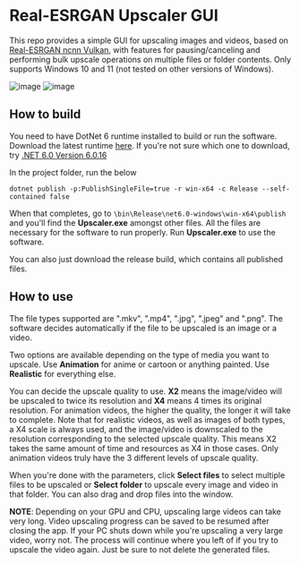 # Real-ESRGAN Upscaler GUI
This repo provides a simple GUI for upscaling images and videos, based on [Real-ESRGAN ncnn Vulkan](https://github.com/xinntao/Real-ESRGAN-ncnn-vulkan), with features for pausing/canceling and performing bulk upscale operations on multiple files or folder contents. Only supports Windows 10 and 11 (not tested on other versions of Windows).

![image](https://github.com/PeteJobi/RealEsrganUpscalerGUI/assets/45200292/4f86df2b-3f42-425b-8322-71d227a7d770)
![image](https://github.com/PeteJobi/RealEsrganUpscalerGUI/assets/45200292/0be83e9a-5039-4a10-88a6-1ae94db904ab)


## How to build
You need to have DotNet 6 runtime installed to build or run the software. Download the latest runtime [here](https://dotnet.microsoft.com/en-us/download). If you're not sure which one to download, try [.NET 6.0 Version 6.0.16](https://dotnet.microsoft.com/en-us/download/dotnet/thank-you/sdk-6.0.408-windows-x64-installer)

In the project folder, run the below
```
dotnet publish -p:PublishSingleFile=true -r win-x64 -c Release --self-contained false
```
When that completes, go to `\bin\Release\net6.0-windows\win-x64\publish` and you'll find the **Upscaler.exe** amongst other files. All the files are necessary for the software to run properly. Run **Upscaler.exe** to use the software.

You can also just download the release build, which contains all published files.

## How to use
The file types supported are ".mkv", ".mp4", ".jpg", ".jpeg" and ".png". The software decides automatically if the file to be upscaled is an image or a video.

Two options are available depending on the type of media you want to upscale. Use **Animation** for anime or cartoon or anything painted. Use **Realistic** for everything else.

You can decide the upscale quality to use. **X2** means the image/video will be upscaled to twice its resolution and **X4** means 4 times its original resolution. For animation videos, the higher the quality, the longer it will take to complete. Note that for realistic videos, as well as images of both types, a X4 scale is always used, and the image/video is downscaled to the resolution corresponding to the selected upscale quality. This means X2 takes the same amount of time and resources as X4 in those cases. Only animation videos truly have the 3 different levels of upscale quality. 

When you're done with the parameters, click **Select files** to select multiple files to be upscaled or **Select folder** to upscale every image and video in that folder. You can also drag and drop files into the window.

**NOTE**: Depending on your GPU and CPU, upscaling large videos can take very long. Video upscaling progress can be saved to be resumed after closing the app. If your PC shuts down while you're upscaling a very large video, worry not. The process will continue where you left of if you try to upscale the video again. Just be sure to not delete the generated files.
